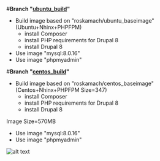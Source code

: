 #**Branch "[ubuntu_build](https://github.com/ros-kamach/drupal-nginx-phpfpm/tree/ubuntu_build)"**
   - Build image based on "roskamach/ubuntu_baseimage" (Ubuntu+Nhinx+PHPFPM)
     - install Composer
     - install PHP requirements for Drupal 8
     - install Drupal 8
   - Use image "mysql:8.0.16"
   - Use image "phpmyadmin"
   
#**Branch "[centos_build](https://github.com/ros-kamach/drupal-nginx-phpfpm/tree/centos_build)"**
   - Build image based on  "roskamach/centos_baseimage" (Centos+Nhinx+PHPFPM Size=347)
     - install Composer
     - install PHP requirements for Drupal 8
     - install Drupal 8
     
   Image Size=570MB
       
   - Use image "mysql:8.0.16"
   - Use image "phpmyadmin"
 

![alt text](https://www.drupal.org/files/drupal%208%20logo%20inline%20CMYK%2072.png)
